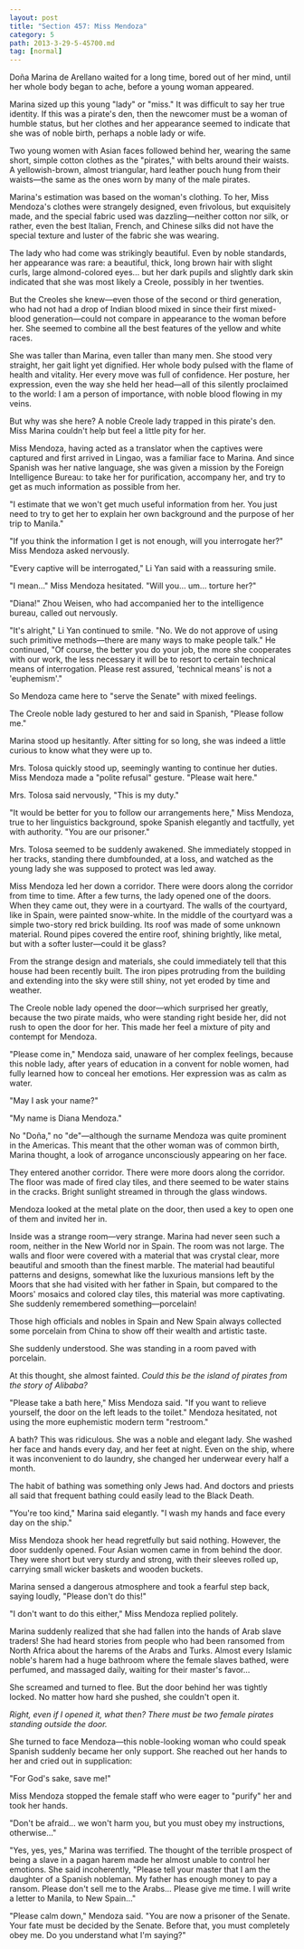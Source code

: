 ```yaml
---
layout: post
title: "Section 457: Miss Mendoza"
category: 5
path: 2013-3-29-5-45700.md
tag: [normal]
---
```


Doña Marina de Arellano waited for a long time, bored out of her mind, until her whole body began to ache, before a young woman appeared.

Marina sized up this young "lady" or "miss." It was difficult to say her true identity. If this was a pirate's den, then the newcomer must be a woman of humble status, but her clothes and her appearance seemed to indicate that she was of noble birth, perhaps a noble lady or wife.

Two young women with Asian faces followed behind her, wearing the same short, simple cotton clothes as the "pirates," with belts around their waists. A yellowish-brown, almost triangular, hard leather pouch hung from their waists—the same as the ones worn by many of the male pirates.

Marina's estimation was based on the woman's clothing. To her, Miss Mendoza's clothes were strangely designed, even frivolous, but exquisitely made, and the special fabric used was dazzling—neither cotton nor silk, or rather, even the best Italian, French, and Chinese silks did not have the special texture and luster of the fabric she was wearing.

The lady who had come was strikingly beautiful. Even by noble standards, her appearance was rare: a beautiful, thick, long brown hair with slight curls, large almond-colored eyes... but her dark pupils and slightly dark skin indicated that she was most likely a Creole, possibly in her twenties.

But the Creoles she knew—even those of the second or third generation, who had not had a drop of Indian blood mixed in since their first mixed-blood generation—could not compare in appearance to the woman before her. She seemed to combine all the best features of the yellow and white races.

She was taller than Marina, even taller than many men. She stood very straight, her gait light yet dignified. Her whole body pulsed with the flame of health and vitality. Her every move was full of confidence. Her posture, her expression, even the way she held her head—all of this silently proclaimed to the world: I am a person of importance, with noble blood flowing in my veins.

But why was she here? A noble Creole lady trapped in this pirate's den. Miss Marina couldn't help but feel a little pity for her.

Miss Mendoza, having acted as a translator when the captives were captured and first arrived in Lingao, was a familiar face to Marina. And since Spanish was her native language, she was given a mission by the Foreign Intelligence Bureau: to take her for purification, accompany her, and try to get as much information as possible from her.

"I estimate that we won't get much useful information from her. You just need to try to get her to explain her own background and the purpose of her trip to Manila."

"If you think the information I get is not enough, will you interrogate her?" Miss Mendoza asked nervously.

"Every captive will be interrogated," Li Yan said with a reassuring smile.

"I mean..." Miss Mendoza hesitated. "Will you... um... torture her?"

"Diana!" Zhou Weisen, who had accompanied her to the intelligence bureau, called out nervously.

"It's alright," Li Yan continued to smile. "No. We do not approve of using such primitive methods—there are many ways to make people talk." He continued, "Of course, the better you do your job, the more she cooperates with our work, the less necessary it will be to resort to certain technical means of interrogation. Please rest assured, 'technical means' is not a 'euphemism'."

So Mendoza came here to "serve the Senate" with mixed feelings.

The Creole noble lady gestured to her and said in Spanish, "Please follow me."

Marina stood up hesitantly. After sitting for so long, she was indeed a little curious to know what they were up to.

Mrs. Tolosa quickly stood up, seemingly wanting to continue her duties. Miss Mendoza made a "polite refusal" gesture. "Please wait here."

Mrs. Tolosa said nervously, "This is my duty."

"It would be better for you to follow our arrangements here," Miss Mendoza, true to her linguistics background, spoke Spanish elegantly and tactfully, yet with authority. "You are our prisoner."

Mrs. Tolosa seemed to be suddenly awakened. She immediately stopped in her tracks, standing there dumbfounded, at a loss, and watched as the young lady she was supposed to protect was led away.

Miss Mendoza led her down a corridor. There were doors along the corridor from time to time. After a few turns, the lady opened one of the doors. When they came out, they were in a courtyard. The walls of the courtyard, like in Spain, were painted snow-white. In the middle of the courtyard was a simple two-story red brick building. Its roof was made of some unknown material. Round pipes covered the entire roof, shining brightly, like metal, but with a softer luster—could it be glass?

From the strange design and materials, she could immediately tell that this house had been recently built. The iron pipes protruding from the building and extending into the sky were still shiny, not yet eroded by time and weather.

The Creole noble lady opened the door—which surprised her greatly, because the two pirate maids, who were standing right beside her, did not rush to open the door for her. This made her feel a mixture of pity and contempt for Mendoza.

"Please come in," Mendoza said, unaware of her complex feelings, because this noble lady, after years of education in a convent for noble women, had fully learned how to conceal her emotions. Her expression was as calm as water.

"May I ask your name?"

"My name is Diana Mendoza."

No "Doña," no "de"—although the surname Mendoza was quite prominent in the Americas. This meant that the other woman was of common birth, Marina thought, a look of arrogance unconsciously appearing on her face.

They entered another corridor. There were more doors along the corridor. The floor was made of fired clay tiles, and there seemed to be water stains in the cracks. Bright sunlight streamed in through the glass windows.

Mendoza looked at the metal plate on the door, then used a key to open one of them and invited her in.

Inside was a strange room—very strange. Marina had never seen such a room, neither in the New World nor in Spain. The room was not large. The walls and floor were covered with a material that was crystal clear, more beautiful and smooth than the finest marble. The material had beautiful patterns and designs, somewhat like the luxurious mansions left by the Moors that she had visited with her father in Spain, but compared to the Moors' mosaics and colored clay tiles, this material was more captivating. She suddenly remembered something—porcelain!

Those high officials and nobles in Spain and New Spain always collected some porcelain from China to show off their wealth and artistic taste.

She suddenly understood. She was standing in a room paved with porcelain.

At this thought, she almost fainted. *Could this be the island of pirates from the story of Alibaba?*

"Please take a bath here," Miss Mendoza said. "If you want to relieve yourself, the door on the left leads to the toilet." Mendoza hesitated, not using the more euphemistic modern term "restroom."

A bath? This was ridiculous. She was a noble and elegant lady. She washed her face and hands every day, and her feet at night. Even on the ship, where it was inconvenient to do laundry, she changed her underwear every half a month.

The habit of bathing was something only Jews had. And doctors and priests all said that frequent bathing could easily lead to the Black Death.

"You're too kind," Marina said elegantly. "I wash my hands and face every day on the ship."

Miss Mendoza shook her head regretfully but said nothing. However, the door suddenly opened. Four Asian women came in from behind the door. They were short but very sturdy and strong, with their sleeves rolled up, carrying small wicker baskets and wooden buckets.

Marina sensed a dangerous atmosphere and took a fearful step back, saying loudly, "Please don't do this!"

"I don't want to do this either," Miss Mendoza replied politely.

Marina suddenly realized that she had fallen into the hands of Arab slave traders! She had heard stories from people who had been ransomed from North Africa about the harems of the Arabs and Turks. Almost every Islamic noble's harem had a huge bathroom where the female slaves bathed, were perfumed, and massaged daily, waiting for their master's favor...

She screamed and turned to flee. But the door behind her was tightly locked. No matter how hard she pushed, she couldn't open it.

*Right, even if I opened it, what then? There must be two female pirates standing outside the door.*

She turned to face Mendoza—this noble-looking woman who could speak Spanish suddenly became her only support. She reached out her hands to her and cried out in supplication:

"For God's sake, save me!"

Miss Mendoza stopped the female staff who were eager to "purify" her and took her hands.

"Don't be afraid... we won't harm you, but you must obey my instructions, otherwise..."

"Yes, yes, yes," Marina was terrified. The thought of the terrible prospect of being a slave in a pagan harem made her almost unable to control her emotions. She said incoherently, "Please tell your master that I am the daughter of a Spanish nobleman. My father has enough money to pay a ransom. Please don't sell me to the Arabs... Please give me time. I will write a letter to Manila, to New Spain..."

"Please calm down," Mendoza said. "You are now a prisoner of the Senate. Your fate must be decided by the Senate. Before that, you must completely obey me. Do you understand what I'm saying?"